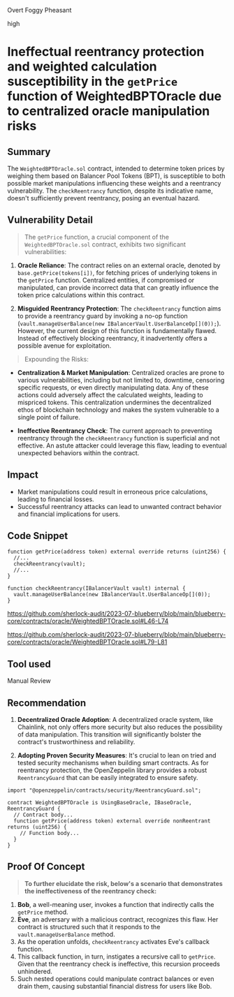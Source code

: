 Overt Foggy Pheasant

high

# Ineffectual reentrancy protection and weighted calculation susceptibility in the `getPrice` function of WeightedBPTOracle due to centralized oracle manipulation risks
## Summary

The `WeightedBPTOracle.sol` contract, intended to determine token prices by weighing them based on Balancer Pool Tokens (BPT), is susceptible to both possible market manipulations influencing these weights and a reentrancy vulnerability. The `checkReentrancy` function, despite its indicative name, doesn't sufficiently prevent reentrancy, posing an eventual hazard.

## Vulnerability Detail

> The `getPrice` function, a crucial component of the `WeightedBPTOracle.sol` contract, exhibits two significant vulnerabilities:

1. **Oracle Reliance**: The contract relies on an external oracle, denoted by `base.getPrice(tokens[i])`, for fetching prices of underlying tokens in the `getPrice` function. Centralized entities, if compromised or manipulated, can provide incorrect data that can greatly influence the token price calculations within this contract.

2. **Misguided Reentrancy Protection**: The `checkReentrancy` function aims to provide a reentrancy guard by invoking a no-op function (`vault.manageUserBalance(new IBalancerVault.UserBalanceOp[](0));`). However, the current design of this function is fundamentally flawed. Instead of effectively blocking reentrancy, it inadvertently offers a possible avenue for exploitation.

> Expounding the Risks:

- **Centralization & Market Manipulation**: Centralized oracles are prone to various vulnerabilities, including but not limited to, downtime, censoring specific requests, or even directly manipulating data. Any of these actions could adversely affect the calculated weights, leading to mispriced tokens. This centralization undermines the decentralized ethos of blockchain technology and makes the system vulnerable to a single point of failure.

- **Ineffective Reentrancy Check**: The current approach to preventing reentrancy through the `checkReentrancy` function is superficial and not effective. An astute attacker could leverage this flaw, leading to eventual unexpected behaviors within the contract.

## Impact

- Market manipulations could result in erroneous price calculations, leading to financial losses.
- Successful reentrancy attacks can lead to unwanted contract behavior and financial implications for users.

## Code Snippet

```solidity
function getPrice(address token) external override returns (uint256) {
  //...
  checkReentrancy(vault);
  //...
}

function checkReentrancy(IBalancerVault vault) internal {
  vault.manageUserBalance(new IBalancerVault.UserBalanceOp[](0));
}
```

https://github.com/sherlock-audit/2023-07-blueberry/blob/main/blueberry-core/contracts/oracle/WeightedBPTOracle.sol#L46-L74

https://github.com/sherlock-audit/2023-07-blueberry/blob/main/blueberry-core/contracts/oracle/WeightedBPTOracle.sol#L79-L81

## Tool used

Manual Review

## Recommendation

1. **Decentralized Oracle Adoption**: A decentralized oracle system, like Chainlink, not only offers more security but also reduces the possibility of data manipulation. This transition will significantly bolster the contract's trustworthiness and reliability.

2. **Adopting Proven Security Measures**: It's crucial to lean on tried and tested security mechanisms when building smart contracts. As for reentrancy protection, the OpenZeppelin library provides a robust `ReentrancyGuard` that can be easily integrated to ensure safety.

```solidity
import "@openzeppelin/contracts/security/ReentrancyGuard.sol";

contract WeightedBPTOracle is UsingBaseOracle, IBaseOracle, ReentrancyGuard {
  // Contract body...
  function getPrice(address token) external override nonReentrant returns (uint256) {
    // Function body...
  }
}
```

## Proof Of Concept

> **To further elucidate the risk, below's a scenario that demonstrates the ineffectiveness of the reentrancy check:**

1. **Bob**, a well-meaning user, invokes a function that indirectly calls the `getPrice` method.
2. **Eve**, an adversary with a malicious contract, recognizes this flaw. Her contract is structured such that it responds to the `vault.manageUserBalance` method.
3. As the operation unfolds, `checkReentrancy` activates Eve's callback function.
4. This callback function, in turn, instigates a recursive call to `getPrice`. Given that the reentrancy check is ineffective, this recursion proceeds unhindered.
5. Such nested operations could manipulate contract balances or even drain them, causing substantial financial distress for users like Bob.